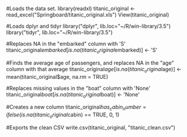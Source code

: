 #Loads the data set.
library(readxl)
titanic_original <- read_excel("Springboard/titanic_original.xls")
View(titanic_original)

#Loads dplyr and tidyr
library("dplyr", lib.loc="~/R/win-library/3.5")
library("tidyr", lib.loc="~/R/win-library/3.5")

#Replaces NA in the "embarked" column with 'S'
titanic_original$embarked[is.na(titanic_original$embarked)] <- 'S'

#Finds the average age of passengers, and replaces NA in the "age" column with that average
titanic_original$age[is.na(titanic_original$age)] <- mean(titanic_original$age, na.rm = TRUE)

#Replaces missing values in the "boat" column with 'None'
titanic_original$boat[is.na(titanic_original$boat)] <- 'None'

#Creates a new column
titanic_original$has_cabin_number = ifelse(is.na(titanic_original$cabin) == TRUE, 0, 1)

#Exports the clean CSV
write.csv(titanic_original, "titanic_clean.csv")
